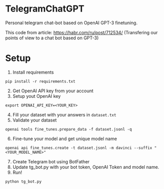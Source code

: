 # TelegramChatGPT
Personal telegram chat-bot based on OpenAI GPT-3 finetuning.

This code from article: https://habr.com/ru/post/712534/ (Transfering our points of view to a chat bot based on GPT-3)

# Setup
1. Install requirements
```
pip install -r requirements.txt
```
2. Get OpenAI API key from your account
3. Setup yout OpenAI key
```
export OPENAI_API_KEY=<YOUR_KEY>
```
4. Fill your dataset with your answers in `dataset.txt`
5. Validate your dataset
```
openai tools fine_tunes.prepare_data -f dataset.jsonl -q
```
6. Fine-tune your model and get unique model name
```
openai api fine_tunes.create -t dataset.jsonl -m davinci --suffix "<YOUR_MODEL_NAME>"
```
7. Create Telegram bot using BotFather
8. Update tg_bot.py with your bot token, OpenAI Token and model name.
9. Run!
```
python tg_bot.py
```
